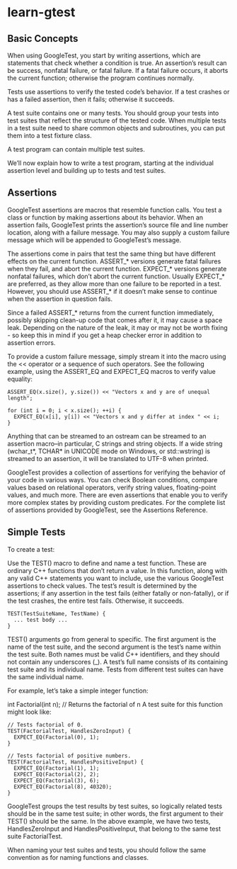 # learn-gtest


## Basic Concepts

When using GoogleTest, you start by writing assertions, which are statements that check whether a condition is true. An assertion’s result can be success, nonfatal failure, or fatal failure. If a fatal failure occurs, it aborts the current function; otherwise the program continues normally.

Tests use assertions to verify the tested code’s behavior. If a test crashes or has a failed assertion, then it fails; otherwise it succeeds.

A test suite contains one or many tests. You should group your tests into test suites that reflect the structure of the tested code. When multiple tests in a test suite need to share common objects and subroutines, you can put them into a test fixture class.

A test program can contain multiple test suites.

We’ll now explain how to write a test program, starting at the individual assertion level and building up to tests and test suites.


## Assertions


GoogleTest assertions are macros that resemble function calls. You test a class or function by making assertions about its behavior. When an assertion fails, GoogleTest prints the assertion’s source file and line number location, along with a failure message. You may also supply a custom failure message which will be appended to GoogleTest’s message.

The assertions come in pairs that test the same thing but have different effects on the current function. ASSERT_* versions generate fatal failures when they fail, and abort the current function. EXPECT_* versions generate nonfatal failures, which don’t abort the current function. Usually EXPECT_* are preferred, as they allow more than one failure to be reported in a test. However, you should use ASSERT_* if it doesn’t make sense to continue when the assertion in question fails.

Since a failed ASSERT_* returns from the current function immediately, possibly skipping clean-up code that comes after it, it may cause a space leak. Depending on the nature of the leak, it may or may not be worth fixing - so keep this in mind if you get a heap checker error in addition to assertion errors.

To provide a custom failure message, simply stream it into the macro using the << operator or a sequence of such operators. See the following example, using the ASSERT_EQ and EXPECT_EQ macros to verify value equality:

```
ASSERT_EQ(x.size(), y.size()) << "Vectors x and y are of unequal length";

for (int i = 0; i < x.size(); ++i) {
  EXPECT_EQ(x[i], y[i]) << "Vectors x and y differ at index " << i;
}
```

Anything that can be streamed to an ostream can be streamed to an assertion macro–in particular, C strings and string objects. If a wide string (wchar_t*, TCHAR* in UNICODE mode on Windows, or std::wstring) is streamed to an assertion, it will be translated to UTF-8 when printed.

GoogleTest provides a collection of assertions for verifying the behavior of your code in various ways. You can check Boolean conditions, compare values based on relational operators, verify string values, floating-point values, and much more. There are even assertions that enable you to verify more complex states by providing custom predicates. For the complete list of assertions provided by GoogleTest, see the Assertions Reference.

## Simple Tests

To create a test:

Use the TEST() macro to define and name a test function. These are ordinary C++ functions that don’t return a value.
In this function, along with any valid C++ statements you want to include, use the various GoogleTest assertions to check values.
The test’s result is determined by the assertions; if any assertion in the test fails (either fatally or non-fatally), or if the test crashes, the entire test fails. Otherwise, it succeeds.
```
TEST(TestSuiteName, TestName) {
  ... test body ...
}

```
TEST() arguments go from general to specific. The first argument is the name of the test suite, and the second argument is the test’s name within the test suite. Both names must be valid C++ identifiers, and they should not contain any underscores (_). A test’s full name consists of its containing test suite and its individual name. Tests from different test suites can have the same individual name.

For example, let’s take a simple integer function:

int Factorial(int n);  // Returns the factorial of n
A test suite for this function might look like:


```
// Tests factorial of 0.
TEST(FactorialTest, HandlesZeroInput) {
  EXPECT_EQ(Factorial(0), 1);
}

// Tests factorial of positive numbers.
TEST(FactorialTest, HandlesPositiveInput) {
  EXPECT_EQ(Factorial(1), 1);
  EXPECT_EQ(Factorial(2), 2);
  EXPECT_EQ(Factorial(3), 6);
  EXPECT_EQ(Factorial(8), 40320);
}

```

GoogleTest groups the test results by test suites, so logically related tests should be in the same test suite; in other words, the first argument to their TEST() should be the same. In the above example, we have two tests, HandlesZeroInput and HandlesPositiveInput, that belong to the same test suite FactorialTest.

When naming your test suites and tests, you should follow the same convention as for naming functions and classes.